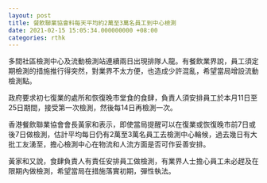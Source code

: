 ```yaml
---
layout: post
title: 餐飲聯業協會料每天平均約2萬至3萬名員工到中心檢測
date: 2021-02-15 15:05:34.000000000 +08:00
categories: rthk
---
```


多間社區檢測中心及流動檢測站連續兩日出現排隊人龍。有餐飲業界說，員工須定期檢測的措施推行得突然，對業界不太方便，也造成少許混亂，希望當局增設流動檢測點。

政府要求初七復業的處所和恢復晚市堂食的食肆，負責人須安排員工於本月11日至25日期間，接受第一次檢測，然後每14日再檢測一次。

香港餐飲聯業協會會長黃家和表示，即使當局提醒可以在復業或恢復晚市前7日或後7日做檢測，估計平均每日仍有2萬至3萬名員工去檢測中心輪候，過去幾日有大批工友湧至，擔心檢測中心在物流和人流方面是否可作妥善安排。

黃家和又說，食肆負責人有責任安排員工做檢測，有業界人士擔心員工未必趕及在限期內做檢測，希望當局在措施落實初期，彈性執法。
